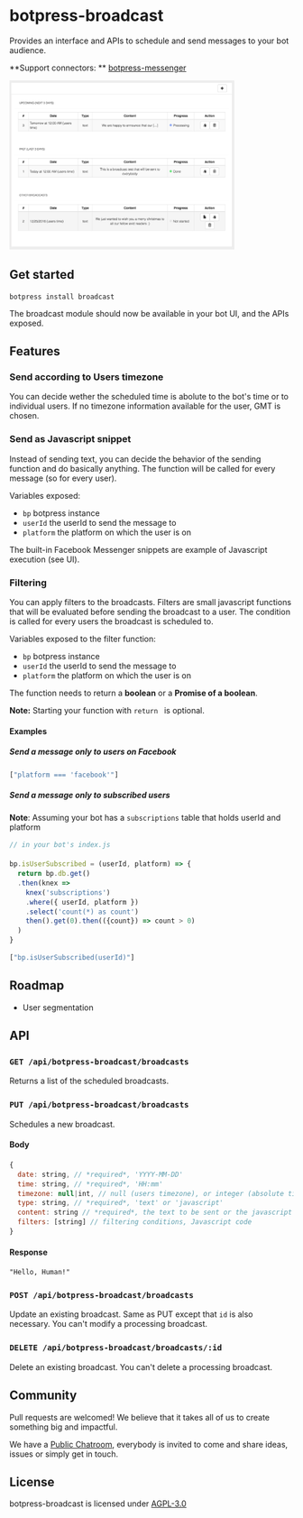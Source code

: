 # botpress-broadcast

Provides an interface and APIs to schedule and send messages to your bot audience.

**Support connectors: ** [botpress-messenger](https://github.com/botpress/botpress-messenger)

<img src='/assets/screenshot-broadcast.png' height='300px'>

## Get started

```
botpress install broadcast
```

The broadcast module should now be available in your bot UI, and the APIs exposed.

## Features

### Send according to Users timezone

You can decide wether the scheduled time is abolute to the bot's time or to individual users. If no timezone information available for the user, GMT is chosen.

### Send as Javascript snippet

Instead of sending text, you can decide the behavior of the sending function and do basically anything. The function will be called for every message (so for every user).

Variables exposed: 

- `bp` botpress instance
- `userId` the userId to send the message to
- `platform` the platform on which the user is on

The built-in Facebook Messenger snippets are example of Javascript execution (see UI).

### Filtering

You can apply filters to the broadcasts. Filters are small javascript functions that will be evaluated before sending the broadcast to a user. The condition is called for every users the broadcast is scheduled to.

Variables exposed to the filter function:
- `bp` botpress instance
- `userId` the userId to send the message to
- `platform` the platform on which the user is on

The function needs to return a **boolean** or a **Promise of a boolean**.

**Note:** Starting your function with `return ` is optional.

#### Examples

##### Send a message only to users on Facebook

```js
["platform === 'facebook'"]
```

##### Send a message only to subscribed users 

**Note**: Assuming your bot has a `subscriptions` table that holds userId and platform

```js
// in your bot's index.js

bp.isUserSubscribed = (userId, platform) => {
  return bp.db.get()
  .then(knex => 
    knex('subscriptions')
    .where({ userId, platform })
    .select('count(*) as count')
    then().get(0).then(({count}) => count > 0)
  )
}
```

```js
["bp.isUserSubscribed(userId)"]
```

## Roadmap

- User segmentation

## API

### `GET /api/botpress-broadcast/broadcasts`

Returns a list of the scheduled broadcasts.

### `PUT /api/botpress-broadcast/broadcasts`

Schedules a new broadcast.

#### Body

```js
{
  date: string, // *required*, 'YYYY-MM-DD'
  time: string, // *required*, 'HH:mm'
  timezone: null|int, // null (users timezone), or integer (absolute timezone)
  type: string, // *required*, 'text' or 'javascript'
  content: string // *required*, the text to be sent or the javascript code to execute,
  filters: [string] // filtering conditions, Javascript code
}
```

#### Response

```
"Hello, Human!"
```

### `POST /api/botpress-broadcast/broadcasts`

Update an existing broadcast. Same as PUT except that `id` is also necessary. You can't modify a processing broadcast.

### `DELETE /api/botpress-broadcast/broadcasts/:id`

Delete an existing broadcast. You can't delete a processing broadcast.

## Community

Pull requests are welcomed! We believe that it takes all of us to create something big and impactful.

We have a [Public Chatroom](https://gitter.im/botpress/core), everybody is invited to come and share ideas, issues or simply get in touch.

## License

botpress-broadcast is licensed under [AGPL-3.0](/LICENSE)
